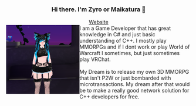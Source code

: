<div style="text-align:center">
	<h3>Hi there. I'm Zyro or Maikatura 👋</h3>
	<a href="https://maikatura.com">Website</a>
</div>



<img align="left" width="200px" src="images/VRCAvatar.png" />
I am a Game Developer that has great knowledge in C# and just basic understanding of C++.
I mostly play MMORPGs and if I dont work or play World of Warcraft I sometimes, but just sometimes play VRChat.
<br><br>
My Dream is to release my own 3D MMORPG that isn't P2W or just bombarded with microtransactions.
My dream after that would be to make a really good network solution for C++ developers for free.